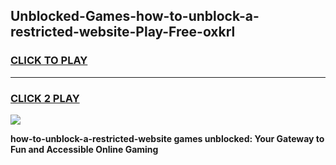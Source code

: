 
## Unblocked-Games-how-to-unblock-a-restricted-website-Play-Free-oxkrl
<h3>
<a href="https://premium76.site?title=how-to-unblock-a-restricted-website&ref=20M">CLICK TO PLAY</a></h3>
<hr>

<h3>
<a href="https://premium76.site?title=how-to-unblock-a-restricted-website&ref=20M">CLICK 2 PLAY</a>
  
</h3>

<a href="https://premium76.site?title=how-to-unblock-a-restricted-website&ref=19M"><img src="https://clearcache.store/games.png"></a>


**how-to-unblock-a-restricted-website games unblocked: Your Gateway to Fun and Accessible Online Gaming**
